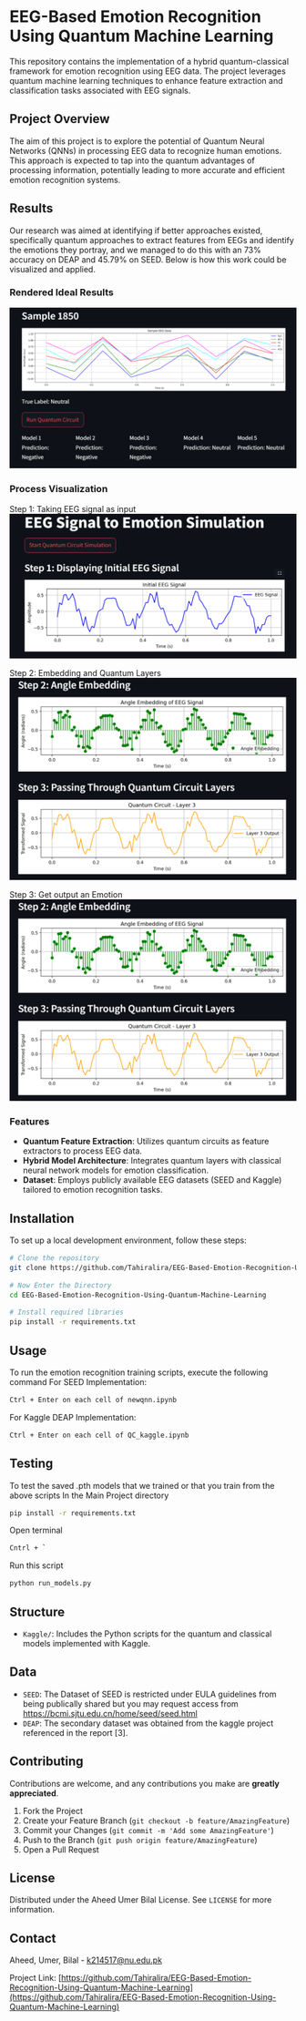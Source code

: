 # EEG-Based Emotion Recognition Using Quantum Machine Learning

This repository contains the implementation of a hybrid quantum-classical framework for emotion recognition using EEG data. The project leverages quantum machine learning techniques to enhance feature extraction and classification tasks associated with EEG signals.

## Project Overview

The aim of this project is to explore the potential of Quantum Neural Networks (QNNs) in processing EEG data to recognize human emotions. This approach is expected to tap into the quantum advantages of processing information, potentially leading to more accurate and efficient emotion recognition systems.

## Results
Our research was aimed at identifying if better approaches existed, specifically quantum approaches to extract features from EEGs and identify the emotions they portray, and we managed to do this with an 73% accuracy on DEAP and 45.79% on SEED.
Below is how this work could be visualized and applied.

### Rendered Ideal Results

![Model Predicted Emotions](results/q2.png)

### Process Visualization
Step 1: Taking EEG signal as input
![Input Signal](results/q3.png)

Step 2: Embedding and Quantum Layers
![Hybrid-Quantum ML](results/q4.png)

Step 3: Get output an Emotion
![Predicted Emotion](results/q4.png)

### Features

- **Quantum Feature Extraction**: Utilizes quantum circuits as feature extractors to process EEG data.
- **Hybrid Model Architecture**: Integrates quantum layers with classical neural network models for emotion classification.
- **Dataset**: Employs publicly available EEG datasets (SEED and Kaggle) tailored to emotion recognition tasks.

## Installation

To set up a local development environment, follow these steps:

```bash
# Clone the repository
git clone https://github.com/Tahiralira/EEG-Based-Emotion-Recognition-Using-Quantum-Machine-Learning.git
```

```bash
# Now Enter the Directory
cd EEG-Based-Emotion-Recognition-Using-Quantum-Machine-Learning
```

```bash
# Install required libraries
pip install -r requirements.txt
```

## Usage
To run the emotion recognition training scripts, execute the following command
For SEED Implementation:
```bash
Ctrl + Enter on each cell of newqnn.ipynb
```
For Kaggle DEAP Implementation:
```bash
Ctrl + Enter on each cell of QC_kaggle.ipynb
```
## Testing
To test the saved .pth models that we trained or that you train from the above scripts
In the Main Project directory
```bash
pip install -r requirements.txt
```
Open terminal
```bash
Cntrl + `
```
Run this script
```bash
python run_models.py
```

## Structure
- `Kaggle/`: Includes the Python scripts for the quantum and classical models implemented with Kaggle.

## Data
- `SEED`: The Dataset of SEED is restricted under EULA guidelines from being publically shared but you may request access from https://bcmi.sjtu.edu.cn/home/seed/seed.html
- `DEAP`: The secondary dataset was obtained from the kaggle project referenced in the report [3].

## Contributing

Contributions are welcome, and any contributions you make are **greatly appreciated**.

1. Fork the Project
2. Create your Feature Branch (`git checkout -b feature/AmazingFeature`)
3. Commit your Changes (`git commit -m 'Add some AmazingFeature'`)
4. Push to the Branch (`git push origin feature/AmazingFeature`)
5. Open a Pull Request

## License

Distributed under the Aheed Umer Bilal License. See `LICENSE` for more information.

## Contact

Aheed, Umer, Bilal - k214517@nu.edu.pk

Project Link: [https://github.com/Tahiralira/EEG-Based-Emotion-Recognition-Using-Quantum-Machine-Learning](https://github.com/Tahiralira/EEG-Based-Emotion-Recognition-Using-Quantum-Machine-Learning)

